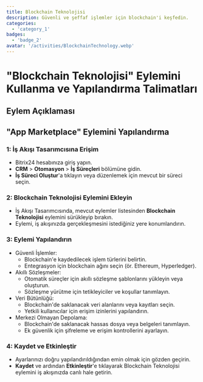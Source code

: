 ```yaml
---
title: Blockchain Teknolojisi
description: Güvenli ve şeffaf işlemler için blockchain'i keşfedin.
categories: 
  - 'category_1'
badges: 
  - 'badge_2'
avatar: '/activities/BlockchainTechnology.webp'
---
```

# "Blockchain Teknolojisi" Eylemini Kullanma ve Yapılandırma Talimatları

## Eylem Açıklaması

## **"App Marketplace" Eylemini Yapılandırma**

### 1: İş Akışı Tasarımcısına Erişim
- Bitrix24 hesabınıza giriş yapın.
- **CRM** > **Otomasyon** > **İş Süreçleri** bölümüne gidin.
- **İş Süreci Oluştur**'a tıklayın veya düzenlemek için mevcut bir süreci seçin.

### 2: Blockchain Teknolojisi Eylemini Ekleyin
- İş Akışı Tasarımcısında, mevcut eylemler listesinden **Blockchain Teknolojisi** eylemini sürükleyip bırakın.
- Eylemi, iş akışınızda gerçekleşmesini istediğiniz yere konumlandırın.

### 3: Eylemi Yapılandırın
- Güvenli İşlemler:
  - Blockchain'e kaydedilecek işlem türlerini belirtin.
  - Entegrasyon için blockchain ağını seçin (ör. Ethereum, Hyperledger).
- Akıllı Sözleşmeler:
  - Otomatik süreçler için akıllı sözleşme şablonlarını yükleyin veya oluşturun.
  - Sözleşme yürütme için tetikleyiciler ve koşullar tanımlayın.
- Veri Bütünlüğü:
  - Blockchain'de saklanacak veri alanlarını veya kayıtları seçin.
  - Yetkili kullanıcılar için erişim izinlerini yapılandırın.
- Merkezi Olmayan Depolama:
  - Blockchain'de saklanacak hassas dosya veya belgeleri tanımlayın.
  - Ek güvenlik için şifreleme ve erişim kontrollerini ayarlayın.

### 4: Kaydet ve Etkinleştir
- Ayarlarınızı doğru yapılandırıldığından emin olmak için gözden geçirin.
- **Kaydet** ve ardından **Etkinleştir**'e tıklayarak Blockchain Teknolojisi eylemini iş akışınızda canlı hale getirin.